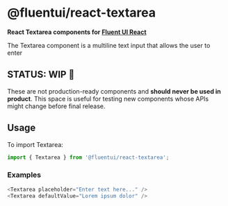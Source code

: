# @fluentui/react-textarea

**React Textarea components for [Fluent UI React](https://developer.microsoft.com/en-us/fluentui)**

The Textarea component is a multiline text input that allows the user to enter

## STATUS: WIP 🚧

These are not production-ready components and **should never be used in product**. This space is useful for testing new components whose APIs might change before final release.

## Usage

To import Textarea:

```js
import { Textarea } from '@fluentui/react-textarea';
```

### Examples

```js
<Textarea placeholder="Enter text here..." />
<Textarea defaultValue="Lorem ipsum dolor" />
```
